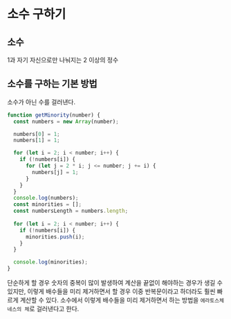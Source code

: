 # 소수 구하기

## 소수

1과 자기 자신으로만 나눠지는 2 이상의 정수

## 소수를 구하는 기본 방법

소수가 아닌 수를 걸러낸다.

```javascript
function getMinority(number) {
  const numbers = new Array(number);

  numbers[0] = 1;
  numbers[1] = 1;

  for (let i = 2; i < number; i++) {
    if (!numbers[i]) {
      for (let j = 2 * i; j <= number; j += i) {
        numbers[j] = 1;
      }
    }
  }
  console.log(numbers);
  const minorities = [];
  const numbersLength = numbers.length;
  
  for (let i = 2; i < number; i++) {
    if (!numbers[i]) {
      minorities.push(i);
    }
  }

  console.log(minorities);
}
```

단순하게 할 경우 숫자의 중복이 많이 발생하여 계산을 끝없이 해야하는 경우가 생길 수 있지만, 이렇게 배수들을 미리 제거하면서 할 경우 이중 반복문이라고 하더라도 훨씬 빠르게 계산할 수 있다. 소수에서 이렇게 배수들을 미리 제거하면서 하는 방법을 `에라토스체네스의 체`로 걸러낸다고 한다.

